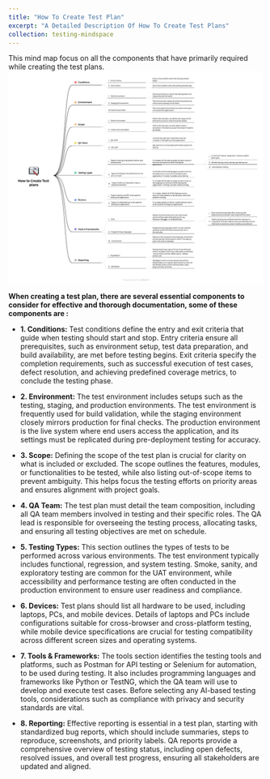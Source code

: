 ```yaml
---
title: "How To Create Test Plan"
excerpt: "A Detailed Description Of How To Create Test Plans"
collection: testing-mindspace
---
```


This mind map focus on all the components that have primarily required while creating the test plans.
<img src='/images/test-plan.jpeg' width="1600px">


<b>When creating a test plan, there are several essential components to consider for effective and thorough documentation, some of these components are :</b>

* <b>1. Conditions:</b>
Test conditions define the entry and exit criteria that guide when testing should start and stop. Entry criteria ensure all prerequisites, such as environment setup, test data preparation, and build availability, are met before testing begins. Exit criteria specify the completion requirements, such as successful execution of test cases, defect resolution, and achieving predefined coverage metrics, to conclude the testing phase.

* <b>2. Environment:</b>
The test environment includes setups such as the testing, staging, and production environments. The test environment is frequently used for build validation, while the staging environment closely mirrors production for final checks. The production environment is the live system where end users access the application, and its settings must be replicated during pre-deployment testing for accuracy.

* <b>3. Scope:</b>
Defining the scope of the test plan is crucial for clarity on what is included or excluded. The scope outlines the features, modules, or functionalities to be tested, while also listing out-of-scope items to prevent ambiguity. This helps focus the testing efforts on priority areas and ensures alignment with project goals.

* <b>4. QA Team:</b>
The test plan must detail the team composition, including all QA team members involved in testing and their specific roles. The QA lead is responsible for overseeing the testing process, allocating tasks, and ensuring all testing objectives are met on schedule.

* <b>5. Testing Types:</b>
This section outlines the types of tests to be performed across various environments. The test environment typically includes functional, regression, and system testing. Smoke, sanity, and exploratory testing are common for the UAT environment, while accessibility and performance testing are often conducted in the production environment to ensure user readiness and compliance.

* <b>6. Devices:</b>
Test plans should list all hardware to be used, including laptops, PCs, and mobile devices. Details of laptops and PCs include configurations suitable for cross-browser and cross-platform testing, while mobile device specifications are crucial for testing compatibility across different screen sizes and operating systems.

* <b>7. Tools & Frameworks:</b>
The tools section identifies the testing tools and platforms, such as Postman for API testing or Selenium for automation, to be used during testing. It also includes programming languages and frameworks like Python or TestNG, which the QA team will use to develop and execute test cases. Before selecting any AI-based testing tools, considerations such as compliance with privacy and security standards are vital.

* <b>8. Reporting:</b>
Effective reporting is essential in a test plan, starting with standardized bug reports, which should include summaries, steps to reproduce, screenshots, and priority labels. QA reports provide a comprehensive overview of testing status, including open defects, resolved issues, and overall test progress, ensuring all stakeholders are updated and aligned.

